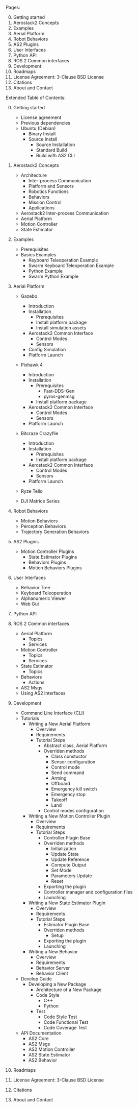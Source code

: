 Pages:

00. Getting started
01. Aerostack2 Concepts
02. Examples
03. Aerial Platform
04. Robot Behaviors
05. AS2 Plugins
06. User Interfaces
07. Python API
08. ROS 2 Common interfaces
09. Development
10. Roadmaps
11. License Agreement: 3-Clause BSD License
12. Citations
13. About and Contact 


Extended Table of Contents:

00. Getting started
    - License agreement
    - Previous dependencies
    - Ubuntu (Debian)
        - Binary Install
        - Source Install
            - Source Installation
            - Standard Build
            - Build with AS2 CLI
01. Aerostack2 Concepts
    - Architecture
        - Inter-process Communication
        - Platform and Sensors
        - Robotics Functions
        - Behaviors
        - Mission Control
        - Applications
    - Aerostack2 Inter-process Communication
    - Aerial Platform
    - Motion Controller
    - State Estimator
02. Examples
    - Prerequisites
    - Basics Examples
        - Keyboard Teleoperation Example
        - Swarm Keyboard Teleoperation Example
        - Python Example
        - Swarm Python Example
03. Aerial Platform
    - Gazebo
        - Introduction
        - Installation
            - Prerequisites
            - Install platform package
            - Install simulation assets
        - Aerostack2 Common Interface
            - Control Modes
            - Sensors
        - Config Simulation
        - Platform Launch
    - Pixhawk 4
        - Introduction
        - Installation
            - Prerequisites
                - Fast-DDS-Gen
                - pyros-genmsg
            - Install platform package
        - Aerostack2 Common Interface
            - Control Modes
            - Sensors
        - Platform Launch

    - Bitcraze Crazyflie
        - Introduction
        - Installation
            - Prerequisites
            - Install platform package
        - Aerostack2 Common Interface
            - Control Modes
            - Sensors
        - Platform Launch
    - Ryze Tello
    - DJI Matrice Series
04. Robot Behaviors
    - Motion Behaviors
    - Perception Behaviors
    - Trajectory Generation Behaviors
05. AS2 Plugins
    - Motion Controller Plugins
        - State Estimator Plugins
        - Behaviors Plugins
        - Motion Behaviors Plugins
06. User Interfaces
    - Behavior Tree
    - Keyboard Teleoperation
    - Alphanumeric Viewer
    - Web Gui
07. Python API
08. ROS 2 Common interfaces
    - Aerial Platform
        - Topics
        - Services
    - Motion Controller
        - Topics
        - Services
    - State Estimator
        - Topics
    - Behaviors
        - Actions
    - AS2 Msgs
    - Using AS2 Interfaces
09. Development
    - Command Line Interface (CLI)
    - Tutorials
        - Writing a New Aerial Platform
            - Overview
            - Requirements
            - Tutorial Steps
                - Abstract class, Aerial Platform
                - Overriden methods
                    - Class constuctor
                    - Sensor configuration
                    - Control mode
                    - Send command
                    - Arming
                    - Offboard
                    - Emergency kill switch
                    - Emergency stop
                    - Takeoff
                    - Land
                - Control modes configuration
        - Writing a New Motion Controller Plugin
            - Overview
            - Requirements
            - Tutorial Steps
                - Controller Plugin Base
                - Overriden methods
                    - Initialization
                    - Update State
                    - Update Reference
                    - Compute Output
                    - Set Mode
                    - Parameters Update
                    - Reset
                - Exporting the plugin
                - Controller manager and configuration files
                - Launching
        - Writing a New State Estimator Plugin
            - Overview
            - Requirements
            - Tutorial Steps
                - Estimator Plugin Base
                - Overriden methods
                    - Setup
                - Exporting the plugin
                - Launching
        - Writing a New Behavior
            - Overview
            - Requirements
            - Behavior Server
            - Behavior Client
    - Develop Guide
        - Developing a New Package
            - Architecture of a New Package
            - Code Style
                - C++
                - Python
            - Test
                - Code Style Test
                - Code Functional Test
                - Code Coverage Test
    - API Documentation
        - AS2 Core
        - AS2 Msgs
        - AS2 Motion Controller
        - AS2 State Estimator
        - AS2 Behavior

10. Roadmaps
11. License Agreement: 3-Clause BSD License
12. Citations
13. About and Contact
